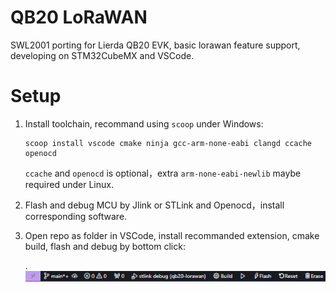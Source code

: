 # QB20 LoRaWAN

SWL2001 porting for Lierda QB20 EVK, basic lorawan feature support, developing on STM32CubeMX and VSCode.

# Setup

1. Install toolchain, recommand using `scoop` under Windows:

   ```shell
   scoop install vscode cmake ninja gcc-arm-none-eabi clangd ccache openocd
   ```

   `ccache` and `openocd` is optional，extra `arm-none-eabi-newlib` maybe required under Linux.
2. Flash and debug MCU by Jlink or STLink and Openocd，install corresponding software.
3. Open repo as folder in VSCode, install recommanded extension, cmake build, flash and debug by bottom click:

   .![img](./doc/image/vscode-action-button.png)
